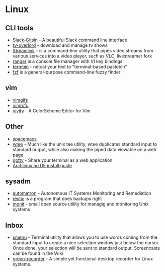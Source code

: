 # Linux

## CLI tools

* [Slack-Gitsin](https://github.com/yasintoy/Slack-Gitsin) - A beautiful Slack command line interface
* [tv-overlord](https://github.com/8cylinder/tv-overlord) - download and manage tv shows
* [Streamlink](https://streamlink.github.io/) - is a command-line utility that pipes video streams from various services into a video player, such as VLC, livestreamer fork
* [ranger](http://ranger.nongnu.org/) is a console file manager with VI key bindings
* [termbin](http://termbin.com/) - netcat your text to "terminal-based pastebin"
* [fzf](https://github.com/junegunn/fzf) is a general-purpose command-line fuzzy finder

## vim

* [vimgifs](https://vimgifs.com/)
* [vimrcfu](http://vimrcfu.com/)
* [vivify](http://bytefluent.com/devify/) - A ColorScheme Editor for Vim

## Other

* [spacemacs](http://spacemacs.org/) 
* [wtee](http://wtee.readthedocs.io/en/latest/) - Much like the unix tee utility, wtee duplicates standard input to standard output, while also making the piped data viewable on a web page
* [gotty](https://github.com/yudai/gotty) - Share your terminal as a web application
* [Archlinux no DE install guide](http://nicholasglazer.github.io/arch-cheat-sheet/)

## sysadm

* [automatron](https://github.com/madflojo/automatron) - Autonomous IT Systems Monitoring and Remediation
* [restic](https://restic.github.io/) is a program that does backups right
* [monit](https://mmonit.com/monit) - small open source utility for managig and monitoring Unix systems

## Inbox

* [smenu](https://github.com/p-gen/smenu) - Terminal utility that allows you to use words coming from the standard input to create a nice selection window just below the cursor.  Once done, your selection will be sent to standard output. Screencasts can be found in the Wiki
* [green-recorder](https://github.com/green-project/green-recorder) - A simple yet functional desktop recorder for Linux systems.
